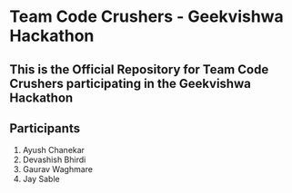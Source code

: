 # Team Code Crushers - Geekvishwa Hackathon

## This is the Official Repository for Team Code Crushers participating in the Geekvishwa Hackathon

## Participants

1. Ayush Chanekar
2. Devashish Bhirdi
3. Gaurav Waghmare
4. Jay Sable
